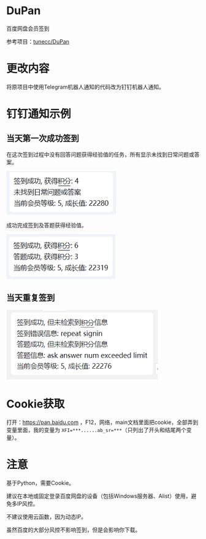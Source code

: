 # DuPan
百度网盘会员签到

参考项目：[tunecc/DuPan](https://github.com/tunecc/DuPan)

# 更改内容

将原项目中使用Telegram机器人通知的代码改为钉钉机器人通知。

# 钉钉通知示例

## 当天第一次成功签到

在这次签到过程中没有回答问题获得经验值的任务，所有显示未找到日常问题或答案。

![image](https://github.com/i7366464/DuPan/blob/main/resources/photo/first.png)

成功完成签到及答题获得经验值。

![image](https://github.com/i7366464/DuPan/blob/main/resources/photo/first-1.png)

## 当天重复签到

![image](https://github.com/i7366464/DuPan/blob/main/resources/photo/repeat.png)

# Cookie获取

打开：https://pan.baidu.com ，F12，网络，main文档里面把cookie，全部弄到变量里面，我的变量为 `XFI=***......ab_sr=***`（只列出了开头和结尾两个变量）。

# 注意

基于Python，需要Cookie。

建议在本地或固定登录百度网盘的设备（包括Windows服务器、Alist）使用，避免多IP风控。

不建议使用云函数，因为动态IP。

虽然百度的大部分风控不影响签到，但是会影响你下载。
